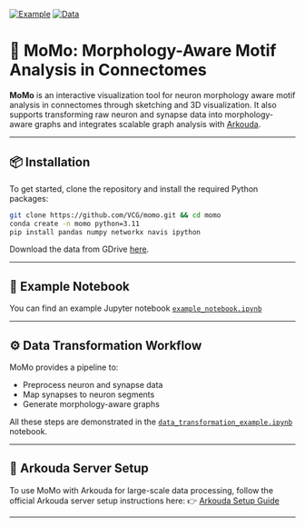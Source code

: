 [![Example](https://img.shields.io/badge/example-notebook-blue.svg?colorB=4AC8F4)](example_notebook.ipynb)
[![Data](https://img.shields.io/badge/data-gdrive-red.svg?colorB=f25100)](https://drive.google.com/drive/folders/15LN6hxLkhVxG4Oht5Ijj3IziPFeIrEqz?usp=sharing)

# 🧠 MoMo: Morphology-Aware Motif Analysis in Connectomes

**MoMo** is an interactive visualization tool for neuron morphology aware motif analysis in connectomes through sketching and 3D visualization. 
It also supports transforming raw neuron and synapse data into morphology-aware graphs and integrates scalable graph analysis with [Arkouda](https://github.com/Bears-R-Us/arkouda).

---

## 📦 Installation

To get started, clone the repository and install the required Python packages:

```bash
git clone https://github.com/VCG/momo.git && cd momo
conda create -n momo python=3.11 
pip install pandas numpy networkx navis ipython
```

Download the data from GDrive [here](https://drive.google.com/drive/folders/15LN6hxLkhVxG4Oht5Ijj3IziPFeIrEqz?usp=sharing).

---


## 📓 Example Notebook

You can find an example Jupyter notebook [`example_notebook.ipynb`](example_notebook.ipynb)

---

## ⚙️ Data Transformation Workflow

MoMo provides a pipeline to:
- Preprocess neuron and synapse data
- Map synapses to neuron segments
- Generate morphology-aware graphs

All these steps are demonstrated in the [`data_transformation_example.ipynb`](data_transformation_example.ipynb) notebook.

---

## 🧰 Arkouda Server Setup

To use MoMo with Arkouda for large-scale data processing, follow the official Arkouda server setup instructions here: 👉 [Arkouda Setup Guide](https://github.com/Bears-R-Us/arkouda-njit/tree/main)

---

